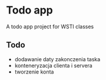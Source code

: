 # Todo app

A todo app project for WSTI classes

## Todo

- dodawanie daty zakonczenia taska
- konteneryzacja clienta i servera
- tworzenie konta
